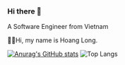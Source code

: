 ### Hi there 👋
A Software Engineer from Vietnam

👨‍🎓Hi, my name is Hoang Long. 

[![Anurag's GitHub stats](https://github-readme-stats.vercel.app/api?username=hoanglong2311)](https://github.com/anuraghazra/github-readme-stats)
![Top Langs](https://github-readme-stats.vercel.app/api/top-langs/?username=hoanglong2311&layout=compact)
